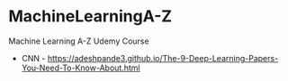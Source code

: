 # MachineLearningA-Z
Machine Learning A-Z Udemy Course


* CNN - https://adeshpande3.github.io/The-9-Deep-Learning-Papers-You-Need-To-Know-About.html
